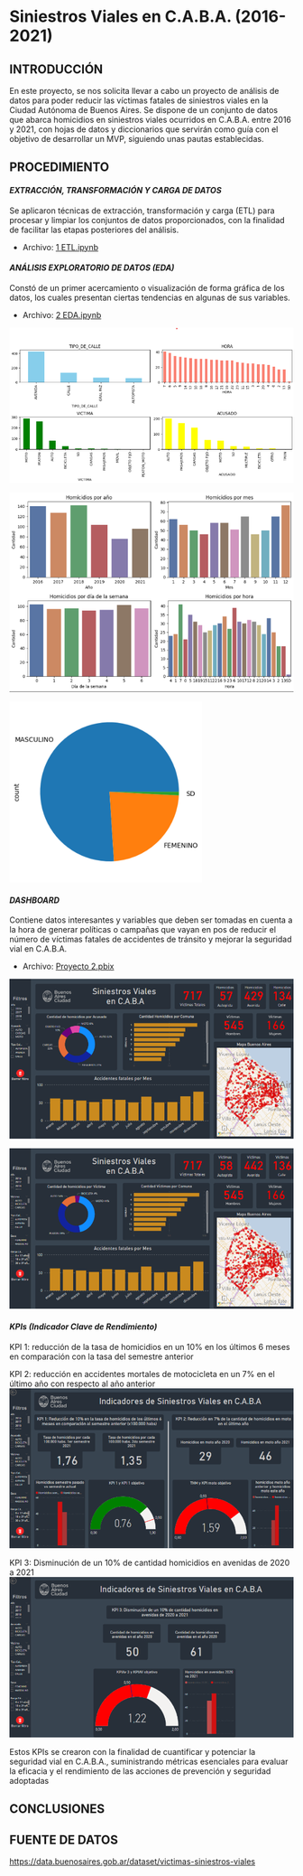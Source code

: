 # Siniestros Viales en C.A.B.A. (2016-2021)


## INTRODUCCIÓN
En este proyecto, se nos solicita llevar a cabo un proyecto de análisis de datos para poder reducir las víctimas fatales de siniestros viales en la Ciudad Autónoma de Buenos Aires. Se dispone de un conjunto de datos que abarca homicidios en siniestros viales ocurridos en C.A.B.A. entre 2016 y 2021, con hojas de datos y diccionarios que servirán como guía con el objetivo de desarrollar un MVP, siguiendo unas pautas establecidas.

## PROCEDIMIENTO

#### *EXTRACCIÓN, TRANSFORMACIÓN Y CARGA DE DATOS*
Se aplicaron técnicas de extracción, transformación y carga (ETL) para procesar y limpiar los conjuntos de datos proporcionados, con la finalidad de facilitar las etapas posteriores del análisis.
- Archivo: [1 ETL.ipynb](https://github.com/cristobalqv/siniestros-viales/blob/main/1%20ETL.ipynb "1 ETL")

#### *ANÁLISIS EXPLORATORIO DE DATOS (EDA)*

Constó de un primer acercamiento o visualización de forma gráfica de los datos, los cuales presentan ciertas tendencias en algunas de sus variables.
- Archivo: [2 EDA.ipynb](https://github.com/cristobalqv/siniestros-viales/blob/main/2%20EDA.ipynb "2 EDA.ipynb")

[![EDA1](https://github.com/cristobalqv/siniestros-viales/blob/main/imagenes/EDA1.png "EDA1")](https://github.com/cristobalqv/siniestros-viales/blob/main/imagenes/EDA1.png "EDA1")

[![EDA 2](https://github.com/cristobalqv/siniestros-viales/blob/main/imagenes/EDA2.png "EDA 2")](https://github.com/cristobalqv/siniestros-viales/blob/main/imagenes/EDA2.png "EDA 2")

[![EDA 3](https://github.com/cristobalqv/siniestros-viales/blob/main/imagenes/EDA3.png "EDA 3")](https://github.com/cristobalqv/siniestros-viales/blob/main/imagenes/EDA3.png "EDA 3")

#### *DASHBOARD*
Contiene datos interesantes y variables que deben ser tomadas en cuenta a la hora de generar políticas o campañas que vayan en pos de reducir el número de víctimas fatales de accidentes de tránsito y mejorar la seguridad vial en C.A.B.A.
- Archivo: [Proyecto 2.pbix](https://github.com/cristobalqv/siniestros-viales/blob/main/Proyecto%202.pbix "Proyecto 2.pbix")

[![Dashboard homicidios](https://github.com/cristobalqv/siniestros-viales/blob/main/imagenes/dashboard%20homicidios.png "Dashboard homicidios")](https://github.com/cristobalqv/siniestros-viales/blob/main/imagenes/dashboard%20homicidios.png "Dashboard homicidios")

[![Dashboard victimas](https://github.com/cristobalqv/siniestros-viales/blob/main/imagenes/dashboard%20victimas.png "Dashboard victimas")](https://github.com/cristobalqv/siniestros-viales/blob/main/imagenes/dashboard%20victimas.png "Dashboard victimas")

#### *KPIs (Indicador Clave de Rendimiento)*
KPI 1: reducción de la tasa de homicidios en un 10% en los últimos 6 meses en comparación con la tasa del semestre anterior

KPI 2: reducción en accidentes mortales de motocicleta en un 7% en el último año con respecto al año anterior
[![KPI 1 y 2](https://github.com/cristobalqv/siniestros-viales/blob/main/imagenes/kpi%201%20y%202.png "KPI 1 y 2")](https://github.com/cristobalqv/siniestros-viales/blob/main/imagenes/kpi%201%20y%202.png "KPI 1 y 2")



KPI 3: Disminución de un 10% de cantidad homicidios en avenidas de 2020 a 2021
[![KPI 3](https://github.com/cristobalqv/siniestros-viales/blob/main/imagenes/kpi%203.png "KPI 3")](https://github.com/cristobalqv/siniestros-viales/blob/main/imagenes/kpi%203.png "KPI 3")


Estos KPIs se crearon con la finalidad de cuantificar y potenciar la seguridad vial en C.A.B.A., suministrando métricas esenciales para evaluar la eficacia y el rendimiento de las acciones de prevención y seguridad adoptadas

## CONCLUSIONES

## FUENTE DE DATOS
https://data.buenosaires.gob.ar/dataset/victimas-siniestros-viales
